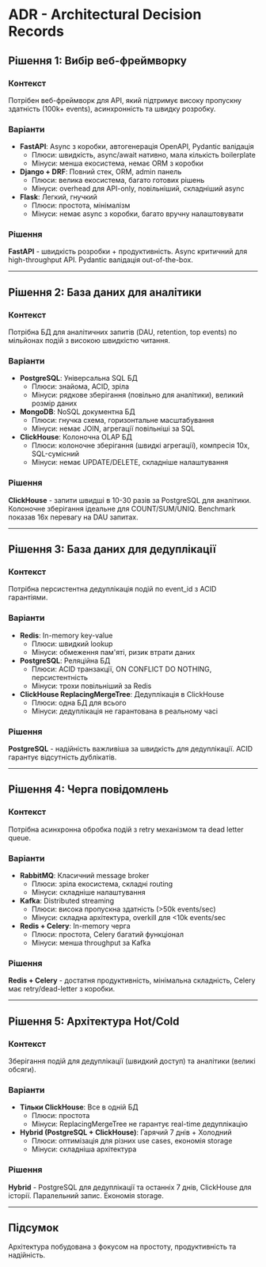 # ADR - Architectural Decision Records

## Рішення 1: Вибір веб-фреймворку

### Контекст
Потрібен веб-фреймворк для API, який підтримує високу пропускну здатність (100k+ events), асинхронність та швидку розробку.

### Варіанти
* **FastAPI**: Async з коробки, автогенерація OpenAPI, Pydantic валідація
  - Плюси: швидкість, async/await нативно, мала кількість boilerplate
  - Мінуси: менша екосистема, немає ORM з коробки
* **Django + DRF**: Повний стек, ORM, admin панель
  - Плюси: велика екосистема, багато готових рішень
  - Мінуси: overhead для API-only, повільніший, складніший async
* **Flask**: Легкий, гнучкий
  - Плюси: простота, мінімалізм
  - Мінуси: немає async з коробки, багато вручну налаштовувати

### Рішення
**FastAPI** - швидкість розробки + продуктивність. Async критичний для high-throughput API. Pydantic валідація out-of-the-box.

---

## Рішення 2: База даних для аналітики

### Контекст
Потрібна БД для аналітичних запитів (DAU, retention, top events) по мільйонах подій з високою швидкістю читання.

### Варіанти
* **PostgreSQL**: Універсальна SQL БД
  - Плюси: знайома, ACID, зріла
  - Мінуси: рядкове зберігання (повільно для аналітики), великий розмір даних
* **MongoDB**: NoSQL документна БД
  - Плюси: гнучка схема, горизонтальне масштабування
  - Мінуси: немає JOIN, агрегації повільніші за SQL
* **ClickHouse**: Колоночна OLAP БД
  - Плюси: колоночне зберігання (швидкі агрегації), компресія 10x, SQL-сумісний
  - Мінуси: немає UPDATE/DELETE, складніше налаштування

### Рішення
**ClickHouse** - запити швидші в 10-30 разів за PostgreSQL для аналітики. Колоночне зберігання ідеальне для COUNT/SUM/UNIQ. Benchmark показав 16x перевагу на DAU запитах.

---

## Рішення 3: База даних для дедуплікації

### Контекст
Потрібна персистентна дедуплікація подій по event_id з ACID гарантіями.

### Варіанти
* **Redis**: In-memory key-value
  - Плюси: швидкий lookup
  - Мінуси: обмеження пам'яті, ризик втрати даних
* **PostgreSQL**: Реляційна БД
  - Плюси: ACID транзакції, ON CONFLICT DO NOTHING, персистентність
  - Мінуси: трохи повільніший за Redis
* **ClickHouse ReplacingMergeTree**: Дедуплікація в ClickHouse
  - Плюси: одна БД для всього
  - Мінуси: дедуплікація не гарантована в реальному часі

### Рішення
**PostgreSQL** - надійність важливіша за швидкість для дедуплікації. ACID гарантує відсутність дублікатів.

---

## Рішення 4: Черга повідомлень

### Контекст
Потрібна асинхронна обробка подій з retry механізмом та dead letter queue.

### Варіанти
* **RabbitMQ**: Класичний message broker
  - Плюси: зріла екосистема, складні routing
  - Мінуси: складніше налаштування
* **Kafka**: Distributed streaming
  - Плюси: висока пропускна здатність (>50k events/sec)
  - Мінуси: складна архітектура, overkill для <10k events/sec
* **Redis + Celery**: In-memory черга
  - Плюси: простота, Celery багатий функціонал
  - Мінуси: менша throughput за Kafka

### Рішення
**Redis + Celery** - достатня продуктивність, мінімальна складність, Celery має retry/dead-letter з коробки.

---

## Рішення 5: Архітектура Hot/Cold

### Контекст
Зберігання подій для дедуплікації (швидкий доступ) та аналітики (великі обсяги).

### Варіанти
* **Тільки ClickHouse**: Все в одній БД
  - Плюси: простота
  - Мінуси: ReplacingMergeTree не гарантує real-time дедуплікацію
* **Hybrid (PostgreSQL + ClickHouse)**: Гарячий 7 днів + Холодний
  - Плюси: оптимізація для різних use cases, економія storage
  - Мінуси: складніша архітектура

### Рішення
**Hybrid** - PostgreSQL для дедуплікації та останніх 7 днів, ClickHouse для історії. Паралельний запис. Економія storage.

---

## Підсумок

Архітектура побудована з фокусом на простоту, продуктивність та надійність.